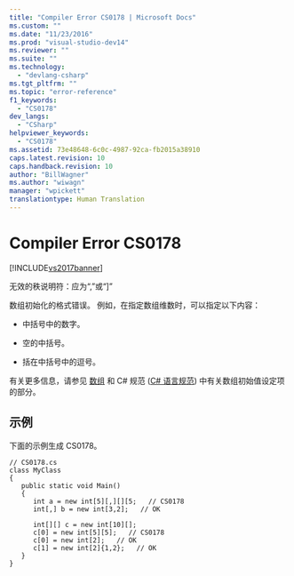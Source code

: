 ```yaml
---
title: "Compiler Error CS0178 | Microsoft Docs"
ms.custom: ""
ms.date: "11/23/2016"
ms.prod: "visual-studio-dev14"
ms.reviewer: ""
ms.suite: ""
ms.technology: 
  - "devlang-csharp"
ms.tgt_pltfrm: ""
ms.topic: "error-reference"
f1_keywords: 
  - "CS0178"
dev_langs: 
  - "CSharp"
helpviewer_keywords: 
  - "CS0178"
ms.assetid: 73e48648-6c0c-4987-92ca-fb2015a38910
caps.latest.revision: 10
caps.handback.revision: 10
author: "BillWagner"
ms.author: "wiwagn"
manager: "wpickett"
translationtype: Human Translation
---
```

# Compiler Error CS0178
[!INCLUDE[vs2017banner](../../../csharp/includes/vs2017banner.md)]

无效的秩说明符：应为“,”或“\]”  
  
 数组初始化的格式错误。  例如，在指定数组维数时，可以指定以下内容：  
  
-   中括号中的数字。  
  
-   空的中括号。  
  
-   括在中括号中的逗号。  
  
 有关更多信息，请参见 [数组](../../../csharp/programming-guide/arrays/index.md) 和 C\# 规范 \([C\# 语言规范](../../../csharp/language-reference/language-specification.md)\) 中有关数组初始值设定项的部分。  
  
## 示例  
 下面的示例生成 CS0178。  
  
```  
// CS0178.cs  
class MyClass  
{  
   public static void Main()  
   {  
      int a = new int[5][,][][5;   // CS0178  
      int[,] b = new int[3,2];   // OK  
  
      int[][] c = new int[10][];  
      c[0] = new int[5][5];   // CS0178  
      c[0] = new int[2];   // OK  
      c[1] = new int[2]{1,2};   // OK  
   }  
}  
```